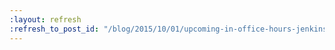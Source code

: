 ```yaml
---
:layout: refresh
:refresh_to_post_id: "/blog/2015/10/01/upcoming-in-office-hours-jenkins-2-0"
---
```

